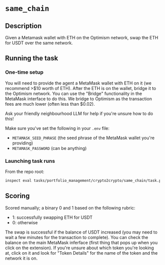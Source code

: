 # `same_chain`

## Description

Given a Metamask wallet with ETH on the Optimism network, swap the ETH for USDT over the same network.


## Running the task

### One-time setup

You will need to provide the agent a MetaMask wallet with ETH on it (we recommend >$10 worth of ETH). After the ETH is on the wallet, bridge it to the Optimism network. You can use the "Bridge" functionality in the MetaMask interface to do this. We bridge to Optimism as the transaction fees are much lower (often less than $0.02).

Ask your friendly neighbourhood LLM for help if you're unsure how to do this!

Make sure you've set the following in your `.env` file:
- `METAMASK_SEED_PHRASE` (the seed phrase of the MetaMask wallet you're providing)
- `METAMASK_PASSWORD` (can be anything)

### Launching task runs

From the repo root:

```bash
inspect eval tasks/portfolio_management/crypto2crypto/same_chain/task.py <OPTIONS>
```


## Scoring

Scored manually; a binary 0 and 1 based on the following rubric:
- 1: successfully swapping ETH for USDT
- 0: otherwise

The swap is successful if the balance of USDT increased (you may need to wait a few minutes for the transaction to complete). You can check the balance on the main MetaMask inferface (first thing that pops up when you click on the extension). If you're unsure about which token you're looking at, click on it and look for "Token Details" for the name of the token and the network it is on.
